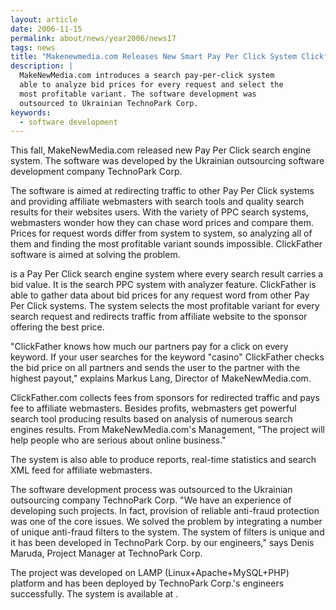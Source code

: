 ```yaml
---
layout: article
date: 2006-11-15
permalink: about/news/year2006/news17
tags: news
title: "Makenewmedia.com Releases New Smart Pay Per Click System Clickfather"
description: |
  MakeNewMedia.com introduces a search pay-per-click system
  able to analyze bid prices for every request and select the
  most profitable variant. The software development was
  outsourced to Ukrainian TechnoPark Corp.
keywords:
  - software development
---
```


This fall, MakeNewMedia.com released new Pay Per Click search engine system. The software was
developed by the Ukrainian outsourcing software development company TechnoPark Corp.

The software is aimed at redirecting traffic to other Pay Per Click systems and providing affiliate
webmasters with search tools and quality search results for their websites users. With the variety
of PPC search systems, webmasters wonder how they can chase word prices and compare them. Prices for
request words differ from system to system, so analyzing all of them and finding the most profitable
variant sounds impossible. ClickFather software is aimed at solving the problem.

is a Pay Per Click search engine system where every search result carries a bid value. It is the
search PPC system with analyzer feature. ClickFather is able to gather data about bid prices for any
request word from other Pay Per Click systems. The system selects the most profitable variant for
every search request and redirects traffic from affiliate website to the sponsor offering the best price.

"ClickFather knows how much our partners pay for a click on every keyword. If your user searches for
the keyword "casino" ClickFather checks the bid price on all partners and sends the user to the
partner with the highest payout," explains Markus Lang, Director of MakeNewMedia.com.

ClickFather.com collects fees from sponsors for redirected traffic and pays fee to affiliate
webmasters. Besides profits, webmasters get powerful search tool producing results based on analysis
of numerous search engines results. From MakeNewMedia.com's Management, "The project will help
people who are serious about online business."

The system is also able to produce reports, real-time statistics and search XML feed for affiliate webmasters.

The software development process was outsourced to the Ukrainian outsourcing company TechnoPark
Corp. "We have an experience of developing such projects. In fact, provision of reliable anti-fraud
protection was one of the core issues. We solved the problem by integrating a number of unique
anti-fraud filters to the system. The system of filters is unique and it has been developed in
TechnoPark Corp. by our engineers," says Denis Maruda, Project Manager at TechnoPark Corp.

The project was developed on LAMP (Linux+Apache+MySQL+PHP) platform and has been deployed by
TechnoPark Corp.'s engineers successfully. The system is available at .
